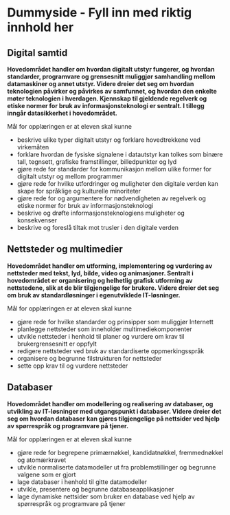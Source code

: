 Dummyside - Fyll inn med riktig innhold her
===========================================

## Digital samtid

**Hovedområdet handler om hvordan digitalt utstyr fungerer, og hvordan standarder, programvare og grensesnitt muliggjør samhandling mellom datamaskiner og annet utstyr. Videre dreier det seg om hvordan teknologien påvirker og påvirkes av samfunnet, og hvordan den enkelte møter teknologien i hverdagen. Kjennskap til gjeldende regelverk og etiske normer for bruk av informasjonsteknologi er sentralt. I tillegg inngår datasikkerhet i hoved­området.**

Mål for opplæringen er at eleven skal kunne

* beskrive ulike typer digitalt utstyr og forklare hovedtrekkene ved virkemåten
* forklare hvordan de fysiske signalene i datautstyr kan tolkes som binære tall, tegnsett, grafiske framstillinger, billedpunkter og lyd
* gjøre rede for standarder for kommunikasjon mellom ulike former for digitalt utstyr og mellom programmer
* gjøre rede for hvilke utfordringer og muligheter den digitale verden kan skape for språklige og kulturelle minoriteter
* gjøre rede for og argumentere for nødvendigheten av regelverk og etiske normer for bruk av informasjonsteknologi
* beskrive og drøfte informasjonsteknologiens muligheter og konsekvenser
* beskrive og foreslå tiltak mot trusler i den digitale verden

## Nettsteder og multimedier

**Hovedområdet handler om utforming, implementering og vurdering av nettsteder med tekst, lyd, bilde, video og animasjoner. Sentralt i hovedområdet er organisering og helhetlig grafisk utforming av nettstedene, slik at de blir tilgjengelige for brukere. Videre dreier det seg om bruk av standardløsninger i egenutviklede IT-løsninger.**

Mål for opplæringen er at eleven skal kunne

* gjøre rede for hvilke standarder og prinsipper som muliggjør Internett
* planlegge nettsteder som inneholder multimediekomponenter
* utvikle nettsteder i henhold til planer og vurdere om krav til brukergrensesnitt er oppfylt
* redigere nettsteder ved bruk av standardiserte oppmerkingsspråk
* organisere og begrunne filstrukturen for nettsteder
* sette opp krav til og vurdere nettsteder

## Databaser

**Hovedområdet handler om modellering og realisering av databaser, og utvikling av IT-løsninger med utgangspunkt i databaser. Videre dreier det seg om hvordan databaser kan gjøres tilgjengelige på nettsider ved hjelp av spørrespråk og programvare på tjener.**

Mål for opplæringen er at eleven skal kunne

* gjøre rede for begrepene primærnøkkel, kandidatnøkkel, fremmednøkkel og atomærkravet
* utvikle normaliserte datamodeller ut fra problemstillinger og begrunne valgene som er gjort
* lage databaser i henhold til gitte datamodeller
* utvikle, presentere og begrunne databaseapplikasjoner
* lage dynamiske nettsider som bruker en database ved hjelp av spørrespråk og programvare på tjener
